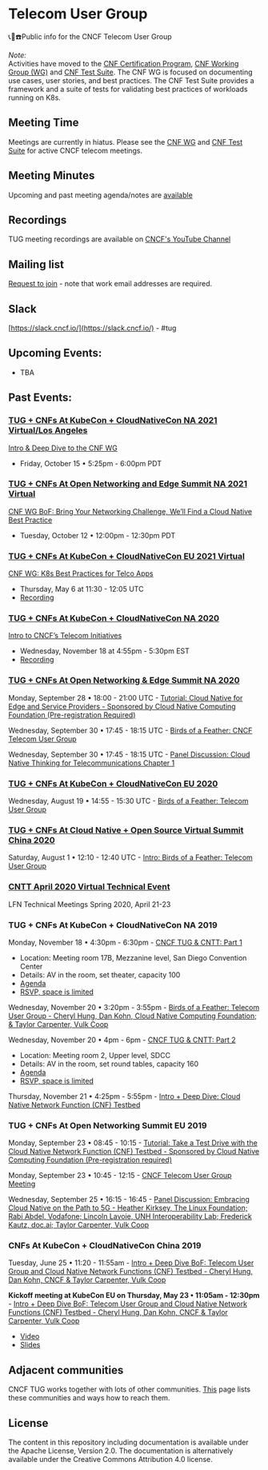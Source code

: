 # Telecom User Group
📞📱☎️Public info for the CNCF Telecom User Group

_Note:_ <Br />
Activities have moved to the [CNF Certification Program](https://github.com/cncf/cnf-certification/#cnf-certification---v11-beta), [CNF Working Group (WG)](https://github.com/cncf/cnf-wg#cloud-native-network-function-working-group-cnf-wg) and [CNF Test Suite](https://github.com/cncf/cnf-testsuite#cnf-test-suite).  The CNF WG is focused on documenting use cases, user stories, and best practices. The CNF Test Suite provides a framework and a suite of tests for validating best practices of workloads running on K8s.

## Meeting Time

Meetings are currently in hiatus.  Please see the [CNF WG](https://github.com/cncf/cnf-wg#cloud-native-network-function-working-group-cnf-wg) and [CNF Test Suite](https://github.com/cncf/cnf-testsuite#cnf-test-suite) for active CNCF telecom meetings.

<!--
CNCF's Telecom User Group meets on the first Monday of the month. The meeting time switches monthly between:
- 15:00 UTC (7am Pacific Standard Time)
- 11:00 UTC (7pm China Standard Time)


Join Zoom Meeting:  https://zoom.us/j/297749799
- Pass code: :seven::two::zero::four::nine::two:

Dial by your location
        +1 669 900 6833 US (San Jose)
        +1 646 558 8656 US (New York)
        +1 877 369 0926 US Toll-free
        +1 855 880 1246 US Toll-free

Meeting ID: 297 749 799

Find your local number: https://zoom.us/u/acX94Wyyaj
--> 
 
## Meeting Minutes
Upcoming and past meeting agenda/notes are [available](https://docs.google.com/document/d/1yhtI7aiwpdAiRBKyUX6mOJDHAbjOog2mI4Ur2k27D7s/edit#)

## Recordings
TUG meeting recordings are available on [CNCF's YouTube Channel](https://www.youtube.com/playlist?list=PLj6h78yzYM2MHITsQll62n8gj8mtxXbTq)

## Mailing list
[Request to join](https://lists.cncf.io/g/telecom-user-group/join) - note that work email addresses are required.

## Slack
[https://slack.cncf.io/](https://slack.cncf.io/) - #tug

## Upcoming Events: 
- TBA


## Past Events:
### [TUG + CNFs At KubeCon + CloudNativeCon NA 2021 Virtual/Los Angeles](https://events.linuxfoundation.org/kubecon-cloudnativecon-north-america/)

[Intro & Deep Dive to the CNF WG](https://kccncna2021.sched.com/event/lV9e)
*  Friday, October 15 • 5:25pm - 6:00pm PDT


### [TUG + CNFs At Open Networking and Edge Summit NA 2021 Virtual](https://events.linuxfoundation.org/open-networking-edge-summit-north-america/program/schedule/)

[CNF WG BoF: Bring Your Networking Challenge, We’ll Find a Cloud Native Best Practice](https://sched.co/og1s)
*  Tuesday, October 12 • 12:00pm - 12:30pm PDT


### [TUG + CNFs At KubeCon + CloudNativeCon EU 2021 Virtual](https://events.linuxfoundation.org/kubecon-cloudnativecon-europe/)

[CNF WG: K8s Best Practices for Telco Apps](https://sched.co/iE74) 
- Thursday, May 6 at 11:30 - 12:05 UTC
- [Recording](https://youtu.be/ZF5UJD7YJIw)


### [TUG + CNFs At KubeCon + CloudNativeCon NA 2020](https://events.linuxfoundation.org/kubecon-cloudnativecon-north-america/)

[Intro to CNCF’s Telecom Initiatives](https://sched.co/ekG9)
- Wednesday, November 18 at 4:55pm - 5:30pm EST 
- [Recording](https://youtu.be/IEmzRqqNWCs)


### [TUG + CNFs At Open Networking & Edge Summit NA 2020](https://events.linuxfoundation.org/open-networking-edge-summit-north-america/)

Monday, September 28 • 18:00 - 21:00 UTC - [Tutorial: Cloud Native for Edge and Service Providers - Sponsored by Cloud Native Computing Foundation (Pre-registration Required)](https://sched.co/bWhI)

Wednesday, September 30 • 17:45 - 18:15 UTC - [Birds of a Feather: CNCF Telecom User Group](https://sched.co/bWQV)

Wednesday, September 30 • 17:45 - 18:15 UTC - [Panel Discussion: Cloud Native Thinking for Telecommunications Chapter 1](https://sched.co/bWQh)

### [TUG + CNFs At KubeCon + CloudNativeCon EU 2020](https://events.linuxfoundation.org/events/kubecon-cloudnativecon-europe-2020/)

Wednesday, August 19 • 14:55 - 15:30 UTC - [Birds of a Feather: Telecom User Group](https://sched.co/Zevr)

### [TUG + CNFs At Cloud Native + Open Source Virtual Summit China 2020](https://cncf.lfasiallc.cn/)

Saturday, August 1 • 12:10 - 12:40 UTC - [Intro: Birds of a Feather: Telecom User Group](https://sched.co/cpAM)

### [CNTT April 2020 Virtual Technical Event](https://wiki.lfnetworking.org/display/LN/2020+April+Virtual+Technical+Event)

LFN Technical Meetings Spring 2020, April 21-23 

### TUG + CNFs At KubeCon + CloudNativeCon NA 2019

Monday, November 18 • 4:30pm - 6:30pm - [CNCF TUG & CNTT: Part 1](https://wiki.lfnetworking.org/display/LN/CNTT+-+CNCF+TUG+F2F+workshop+in+KubeCon+NA+2019#CNTT-CNCFTUGF2FworkshopinKubeConNA2019-Brainstormingagendaitems) 
  - Location: Meeting room 17B, Mezzanine level, San Diego Convention Center
  - Details: AV in the room, set theater, capacity 100
  - [Agenda](https://wiki.lfnetworking.org/display/LN/CNTT+-+CNCF+TUG+F2F+workshop+in+KubeCon+NA+2019#CNTT-CNCFTUGF2FworkshopinKubeConNA2019-Brainstormingagendaitems)
  - [RSVP, space is limited](https://forms.gle/VahVc9WVPNGMdk9p9)

Wednesday, November 20 • 3:20pm - 3:55pm - [Birds of a Feather: Telecom User Group - Cheryl Hung, Dan Kohn, Cloud Native Computing Foundation; & Taylor Carpenter, Vulk Coop](https://sched.co/Uakt)

Wednesday, November 20 • 4pm - 6pm - [CNCF TUG & CNTT: Part 2](https://wiki.lfnetworking.org/display/LN/CNTT+-+CNCF+TUG+F2F+workshop+in+KubeCon+NA+2019#CNTT-CNCFTUGF2FworkshopinKubeConNA2019-Brainstormingagendaitems)
  - Location: Meeting room 2, Upper level, SDCC
  - Details: AV in the room, set round tables, capacity 160
  - [Agenda](https://wiki.lfnetworking.org/display/LN/CNTT+-+CNCF+TUG+F2F+workshop+in+KubeCon+NA+2019#CNTT-CNCFTUGF2FworkshopinKubeConNA2019-Brainstormingagendaitems)
  - [RSVP, space is limited](https://forms.gle/VahVc9WVPNGMdk9p9)

Thursday, November 21 • 4:25pm - 5:55pm - [Intro + Deep Dive: Cloud Native Network Function (CNF) Testbed](https://sched.co/UakA)

### TUG + CNFs At Open Networking Summit EU 2019

Monday, September 23 • 08:45 - 10:15 - [Tutorial: Take a Test Drive with the Cloud Native Network Function (CNF) Testbed - Sponsored by Cloud Native Computing Foundation (Pre-registration required)](https://sched.co/ScCA)

Monday, September 23 • 10:45 - 12:15 - [CNCF Telecom User Group Meeting](https://sched.co/Saoc)

Wednesday, September 25 • 16:15 - 16:45 - [Panel Discussion: Embracing Cloud Native on the Path to 5G - Heather Kirksey, The Linux Foundation; Rabi Abdel, Vodafone; Lincoln Lavoie, UNH Interoperability Lab; Frederick Kautz, doc.ai; Taylor Carpenter, Vulk Coop](https://sched.co/SYwo)

### CNFs At KubeCon + CloudNativeCon China 2019

Tuesday, June 25 • 11:20 - 11:55am - [Intro + Deep Dive BoF: Telecom User Group and Cloud Native Network Functions (CNF) Testbed - Cheryl Hung, Dan Kohn, CNCF & Taylor Carpenter, Vulk Coop](https://sched.co/OBhN)

**Kickoff meeting at KubeCon EU on Thursday, May 23 • 11:05am - 12:30pm** - [Intro + Deep Dive BoF: Telecom User Group and Cloud Native Network Functions (CNF) Testbed - Cheryl Hung, Dan Kohn, CNCF & Taylor Carpenter, Vulk Coop](https://sched.co/MSzj)
- [Video](https://www.youtube.com/watch?v=zEIr1mq-81E)
- [Slides](https://docs.google.com/presentation/d/1iAgzRp5eFv7LWmpR2u1Wy0LdhvB85SkKJBxXFSNH8XE/)

## Adjacent communities

CNCF TUG works together with lots of other communities. [This](adjacent-communities.md) page lists these communities and ways how to reach them. 


## License

The content in this repository including documentation is available under the Apache License, Version 2.0. The documentation is alternatively available under the Creative Commons Attribution 4.0 license.
